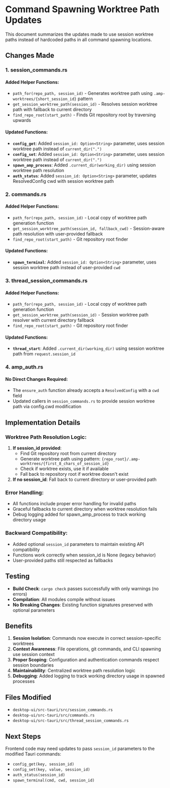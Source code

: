 # Command Spawning Worktree Path Updates

This document summarizes the updates made to use session worktree paths instead of hardcoded paths in all command spawning locations.

## Changes Made

### 1. **session_commands.rs** 

#### Added Helper Functions:
- `path_for(repo_path, session_id)` - Generates worktree path using `.amp-worktrees/{short_session_id}` pattern
- `get_session_worktree_path(session_id)` - Resolves session worktree path with fallback to current directory
- `find_repo_root(start_path)` - Finds Git repository root by traversing upwards

#### Updated Functions:
- **`config_get`**: Added `session_id: Option<String>` parameter, uses session worktree path instead of `current_dir(".")`
- **`config_set`**: Added `session_id: Option<String>` parameter, uses session worktree path instead of `current_dir(".")`
- **`spawn_amp_process`**: Added `.current_dir(working_dir)` using session worktree path resolution
- **`auth_status`**: Added `session_id: Option<String>` parameter, updates ResolvedConfig cwd with session worktree path

### 2. **commands.rs**

#### Added Helper Functions:
- `path_for(repo_path, session_id)` - Local copy of worktree path generation function
- `get_session_worktree_path(session_id, fallback_cwd)` - Session-aware path resolution with user-provided fallback
- `find_repo_root(start_path)` - Git repository root finder

#### Updated Functions:
- **`spawn_terminal`**: Added `session_id: Option<String>` parameter, uses session worktree path instead of user-provided `cwd`

### 3. **thread_session_commands.rs**

#### Added Helper Functions:
- `path_for(repo_path, session_id)` - Local copy of worktree path generation function  
- `get_session_worktree_path(session_id)` - Session worktree path resolver with current directory fallback
- `find_repo_root(start_path)` - Git repository root finder

#### Updated Functions:
- **`thread_start`**: Added `.current_dir(working_dir)` using session worktree path from `request.session_id`

### 4. **amp_auth.rs**

#### No Direct Changes Required:
- The `ensure_auth` function already accepts a `ResolvedConfig` with a `cwd` field
- Updated callers in `session_commands.rs` to provide session worktree path via config.cwd modification

## Implementation Details

### Worktree Path Resolution Logic:
1. **If session_id provided**: 
   - Find Git repository root from current directory
   - Generate worktree path using pattern: `{repo_root}/.amp-worktrees/{first_8_chars_of_session_id}`
   - Check if worktree exists, use it if available
   - Fall back to repository root if worktree doesn't exist
2. **If no session_id**: Fall back to current directory or user-provided path

### Error Handling:
- All functions include proper error handling for invalid paths
- Graceful fallbacks to current directory when worktree resolution fails
- Debug logging added for spawn_amp_process to track working directory usage

### Backward Compatibility:
- Added optional `session_id` parameters to maintain existing API compatibility
- Functions work correctly when session_id is None (legacy behavior)
- User-provided paths still respected as fallbacks

## Testing

- **Build Check**: `cargo check` passes successfully with only warnings (no errors)
- **Compilation**: All modules compile without issues
- **No Breaking Changes**: Existing function signatures preserved with optional parameters

## Benefits

1. **Session Isolation**: Commands now execute in correct session-specific worktrees
2. **Context Awareness**: File operations, git commands, and CLI spawning use session context
3. **Proper Scoping**: Configuration and authentication commands respect session boundaries
4. **Maintainability**: Centralized worktree path resolution logic
5. **Debugging**: Added logging to track working directory usage in spawned processes

## Files Modified

- `desktop-ui/src-tauri/src/session_commands.rs`
- `desktop-ui/src-tauri/src/commands.rs`  
- `desktop-ui/src-tauri/src/thread_session_commands.rs`

## Next Steps

Frontend code may need updates to pass `session_id` parameters to the modified Tauri commands:
- `config_get(key, session_id)`
- `config_set(key, value, session_id)`  
- `auth_status(session_id)`
- `spawn_terminal(cmd, cwd, session_id)`
